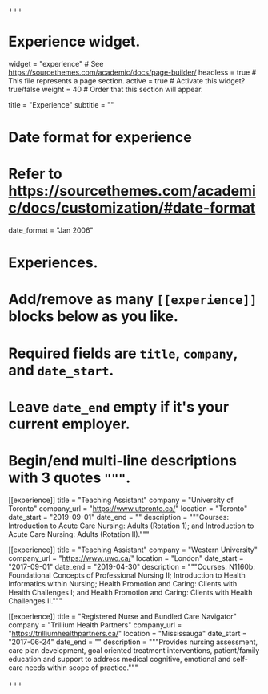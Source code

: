 +++
# Experience widget.
widget = "experience"  # See https://sourcethemes.com/academic/docs/page-builder/
headless = true  # This file represents a page section.
active = true  # Activate this widget? true/false
weight = 40  # Order that this section will appear.

title = "Experience"
subtitle = ""

# Date format for experience
#   Refer to https://sourcethemes.com/academic/docs/customization/#date-format
date_format = "Jan 2006"

# Experiences.
#   Add/remove as many `[[experience]]` blocks below as you like.
#   Required fields are `title`, `company`, and `date_start`.
#   Leave `date_end` empty if it's your current employer.
#   Begin/end multi-line descriptions with 3 quotes `"""`.
[[experience]]
  title = "Teaching Assistant"
  company = "University of Toronto"
  company_url = "https://www.utoronto.ca/"
  location = "Toronto"
  date_start = "2019-09-01"
  date_end = ""
  description = """Courses: Introduction to Acute Care Nursing: Adults (Rotation 1); and Introduction to Acute Care Nursing: Adults (Rotation II)."""

[[experience]]
  title = "Teaching Assistant"
  company = "Western University"
  company_url = "https://www.uwo.ca/"
  location = "London"
  date_start = "2017-09-01"
  date_end = "2019-04-30"
  description = """Courses: N1160b: Foundational Concepts of Professional Nursing II; Introduction to Health Informatics within Nursing; Health Promotion and Caring: Clients with Health Challenges I; and Health Promotion and Caring: Clients with Health Challenges II."""
  
[[experience]]
  title = "Registered Nurse and Bundled Care Navigator"
  company = "Trillium Health Partners"
  company_url = "https://trilliumhealthpartners.ca/"
  location = "Mississauga"
  date_start = "2017-06-24"
  date_end = ""
  description = """Provides nursing assessment, care plan development, goal oriented treatment interventions, patient/family education and support to address medical cognitive, emotional and self-care needs within scope of practice."""

+++
